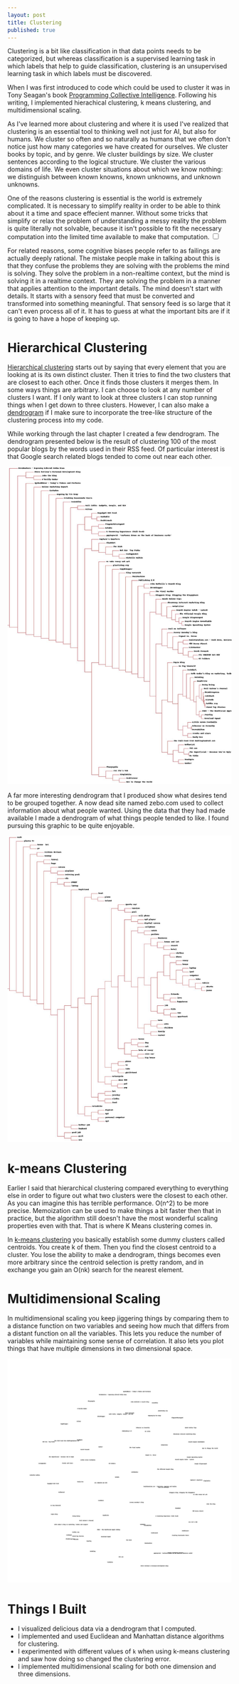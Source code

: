 ```yaml
---
layout: post
title: Clustering
published: true
---
```


Clustering is a bit like classification in that data points needs to be 
categorized, but whereas classification is a supervised learning task in 
which labels that help to guide classification, clustering is an unsupervised 
learning task in which labels must be discovered.

When I was first introduced to code which could be used to cluster it was 
in Tony Seagan's book [Programming Collective Intelligence](book). Following his 
writing, I implemented hierachical clustering, k means clustering, and 
multidimensional scaling.

As I've learned more about clustering and where it is used I've realized 
that clustering is an essential tool to thinking well not just for AI, but 
also for humans. We cluster so often and so naturally as humans that we 
often don't notice just how many categories we have created for ourselves. 
We cluster books by topic, and by genre. We cluster buildings by size. We 
cluster sentences according to the logical structure. We cluster the various 
domains of life. We even cluster situations about which we know nothing: 
we distinguish between known knowns, known unknowns, and unknown unknowns. 

<div class="p">
One of the reasons clustering is essential is the world is extremely 
complicated. It is necessary to simplify reality in order to be able to 
think about it a time and space effecient manner. Without some tricks 
that simplify or relax the problem of understanding a messy reality 
the problem is quite literally not solvable, because it isn't possible to 
fit the necessary computation into the limited time available to make that 
computation.<label for="sn-biases" class="margin-toggle sidenote-number"></label>
  <input type="checkbox"
        id="sn-biases"
        class="margin-toggle"/>

  <div class="sidenote">
    <p>
      For related reasons, some cognitive biases people refer to as failings are 
      actually deeply rational. The mistake people make in talking about this is 
      that they confuse the problems they are solving with the problems the mind 
      is solving. They solve the problem in a non-realtime context, but the mind 
      is solving it in a realtime context. They are solving the problem in a 
      manner that applies attention to the important details. The mind doesn't 
      start with details. It starts with a sensory feed that must be converted 
      and transformed into something meaningful. That sensory feed is so large 
      that it can't even process all of it. It has to guess at what the important 
      bits are if it is going to have a hope of keeping up.
    </p>
  </div>
</div>

# Hierarchical Clustering

[Hierarchical clustering][1] starts out by saying that every element that you
are looking at is its own distinct cluster. Then it tries to find the two
clusters that are closest to each other. Once it finds those clusters it merges
them. In some ways things are arbitrary. I can choose to look at any number of
clusters I want. If I only want to look at three clusters I can stop
running things when I get down to three clusters. However, I can also make a
[dendrogram][2] if I make sure to incorporate the tree-like structure of the
clustering process into my code.

While working through the last chapter I created a few dendrogram. The
dendrogram presented below is the result of clustering 100 of the most popular
blogs by the words used in their RSS feed. Of particular interest is that
Google search related blogs tended to come out near each other.

![Dendrogram of Blog Clustering by Word Use][3]

A far more interesting dendrogram that I produced show what desires tend to be
grouped together. A now dead site named zebo.com used to collect information
about what people wanted. Using the data that they had made available I made a
dendrogram of what things people tended to like. I found pursuing this graphic
to be quite enjoyable.

![Dendrogram of Desires by Shared Desires][4]

# k-means Clustering

Earlier I said that hierarchical clustering compared everything to everything
else in order to figure out what two clusters were the closest to each other.
As you can imagine this has terrible performance. O(n^2) to be more precise.
Memoization can be used to make things a bit faster then that in practice, but
the algorithm still doesn't have the most wonderful scaling properties even
with that. That is where K Means clustering comes in.

In [k-means clustering][5] you basically establish some dummy clusters called
centroids. You create k of them. Then you find the closest centroid to a
cluster. You lose the ability to make a dendrogram, things becomes even more
arbitrary since the centroid selection is pretty random, and in exchange you
gain an O(nk) search for the nearest element.

# Multidimensional Scaling

In multidimensional scaling you keep jiggering things by comparing them to a
distance function on two variables and seeing how much that differs from a
distant function on all the variables. This lets you reduce the number of
variables while maintaining some sense of correlation. It also lets you plot
things that have multiple dimensions in two dimensional space.

![Blogs By Scaled Down Word Count Feature Vector][6]

# Things I Built

- I visualized delicious data via a dendrogram that I computed.
- I implemented and used Euclidean and Manhattan distance algorithms for clustering.
- I experimented with different values of `k` when using k-means clustering and
  saw how doing so changed the clustering error.
- I implemented multidimensional scaling for both one dimension and three dimensions.

[1]: https://en.wikipedia.org/wiki/Hierarchical_clustering
[2]: http://en.wikipedia.org/wiki/Dendrogram
[3]: /img/collective-cluster/dend1.jpg "Dendrogram of Blog Clustering by Word Use"
[4]: /img/collective-cluster/dend2.jpg "Dendrogram of Desires by Shared Desires"
[5]: https://en.wikipedia.org/wiki/K-means_clustering
[6]: /img/collective-cluster/scaled.jpg "Blogs Scaled Down"
[book]: https://www.amazon.com/gp/product/0596529325/ref=as_li_tl?ie=UTF8&tag=joshuacoles-20&camp=1789&creative=9325&linkCode=as2&creativeASIN=0596529325&linkId=6e48c22fa422df9f35994c4acd00ac10
